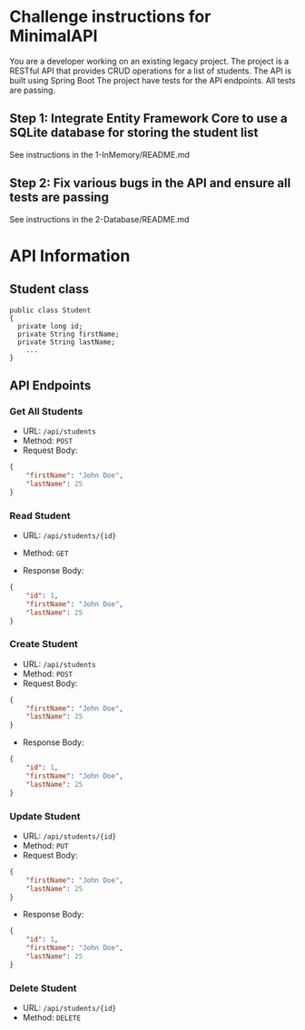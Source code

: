 # Challenge instructions for MinimalAPI

You are a developer working on an existing legacy project.
The project is a RESTful API that provides CRUD operations for a list of students.
The API is built using Spring Boot
The project have tests for the API endpoints.
All tests are passing.

## Step 1: Integrate Entity Framework Core to use a SQLite database for storing the student list

See instructions in the 1-InMemory/README.md

## Step 2: Fix various bugs in the API and ensure all tests are passing

See instructions in the 2-Database/README.md

# API Information

## Student class

```
public class Student
{
  private long id;
  private String firstName;
  private String lastName;
    ...
}
```

## API Endpoints

### Get All Students

- URL: `/api/students`
- Method: `POST`
- Request Body:

```json
{
    "firstName": "John Doe",
    "lastName": 25
}
```

### Read Student

- URL: `/api/students/{id}`
- Method: `GET`

- Response Body:

```json
{
    "id": 1,
    "firstName": "John Doe",
    "lastName": 25
}
```

### Create Student

- URL: `/api/students`
- Method: `POST`
- Request Body:

```json
{
    "firstName": "John Doe",
    "lastName": 25
}
```

- Response Body:

```json
{
    "id": 1,
    "firstName": "John Doe",
    "lastName": 25
}
```


### Update Student

- URL: `/api/students/{id}`
- Method: `PUT`
- Request Body:

```json
{
    "firstName": "John Doe",
    "lastName": 25
}
```

- Response Body:

```json
{
    "id": 1,
    "firstName": "John Doe",
    "lastName": 25
}
```

### Delete Student

- URL: `/api/students/{id}`
- Method: `DELETE`